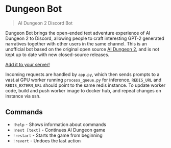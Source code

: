 # Dungeon Bot
> AI Dungeon 2 Discord Bot

Dungeon Bot brings the open-ended text adventure experience of AI Dungeon 2 to Discord, allowing people to craft interesting GPT-2 generated narratives together with other users in the same channel. This is an unofficial bot based on the original open source [AI Dungeon 2](https://github.com/AIDungeon/AIDungeon), and is not kept up to date with new closed-source releases.

[Add it to your server!](https://discordapp.com/oauth2/authorize?client_id=664915224595398666&scope=bot)

Incoming requests are handled by `app.py`, which then sends prompts to a vast.ai GPU worker running `process_queue.py` for inference. `REDIS_URL` and `REDIS_EXTERN_URL` should point to the same redis instance. To update worker code, build and push worker image to docker hub, and repeat changes on instance via ssh.

## Commands
- `!help` - Shows information about commands
- `!next [text]` - Continues AI Dungeon game
- `!restart` - Starts the game from beginning
- `!revert` - Undoes the last action
